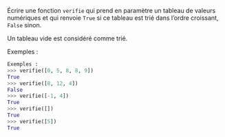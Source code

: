 Écrire une fonction `verifie` qui prend en paramètre un tableau de valeurs numériques et qui renvoie `True` si ce tableau est trié dans l’ordre croissant, `False` sinon.

Un tableau vide est considéré comme trié.

Exemples :

```python
Exemples :
>>> verifie([0, 5, 8, 8, 9])
True
>>> verifie([8, 12, 4])
False
>>> verifie([-1, 4])
True
>>> verifie([])
True
>>> verifie([5])
True
```


